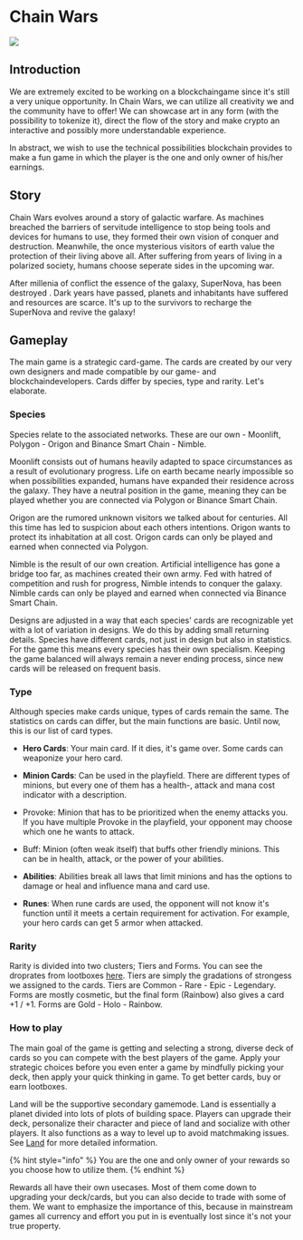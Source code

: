 # Chain Wars

![](../../.gitbook/assets/chainwars_webbanner_2.png)

## Introduction

We are extremely excited to be working on a blockchaingame since it's still a very unique opportunity. In Chain Wars, we can utilize all creativity we and the community have to offer! We can showcase art in any form \(with the possibility to tokenize it\), direct the flow of the story and make crypto an interactive and possibly more understandable experience.

In abstract, we wish to use the technical possibilities blockchain provides to make a fun game in which the player is the one and only owner of his/her earnings.

## Story

Chain Wars evolves around a story of galactic warfare. As machines breached the barriers of servitude intelligence to stop being tools and devices for humans to use, they formed their own vision of conquer and destruction. Meanwhile, the once mysterious visitors of earth value the protection of their living above all. After suffering from years of living in a polarized society, humans choose seperate sides in the upcoming war.

After millenia of conflict the essence of the galaxy, SuperNova, has been destroyed . Dark years have passed, planets and inhabitants have suffered and resources are scarce. It's up to the survivors to recharge the SuperNova and revive the galaxy!

## Gameplay

The main game is a strategic card-game. The cards are created by our very own designers and made compatible by our game- and blockchaindevelopers. Cards differ by species, type and rarity. Let's elaborate.

### **Species**

Species relate to the associated networks. These are our own - Moonlift, Polygon - Origon and Binance Smart Chain - Nimble. 

Moonlift consists out of humans heavily adapted to space circumstances as a result of evolutionary progress. Life on earth became nearly impossible so when possibilities expanded, humans have expanded their residence across the galaxy. They have a neutral position in the game, meaning they can be played whether you are connected via Polygon or Binance Smart Chain.

Origon are the rumored unknown visitors we talked about for centuries. All this time has led to suspicion about each others intentions. Origon wants to protect its inhabitation at all cost. Origon cards can only be played and earned when connected via Polygon.

Nimble is the result of our own creation. Artificial intelligence has gone a bridge too far, as machines created their own army. Fed with hatred of competition and rush for progress, Nimble intends to conquer the galaxy. Nimble cards can only be played and earned when connected via Binance Smart Chain.

Designs are adjusted in a way that each species' cards are recognizable yet with a lot of variation in designs. We do this by adding small returning details. Species have different cards, not just in design but also in statistics. For the game this means every species has their own specialism. Keeping the game balanced will always remain a never ending process, since new cards will be released on frequent basis.

### **Type**

Although species make cards unique, types of cards remain the same. The statistics on cards can differ, but the main functions are basic. Until now, this is our list of card types.

* **Hero Cards**: Your main card. If it dies, it's game over. Some cards can weaponize your hero card.



* **Minion Cards**: Can be used in the playfield. There are different types of minions, but every one of them has a health-, attack and mana cost indicator with a description.
* Provoke: Minion that has to be prioritized when the enemy attacks you. If you have multiple Provoke in the playfield, your opponent may choose which one he wants to attack.
* Buff: Minion \(often weak itself\) that buffs other friendly minions. This can be in health, attack, or the power of your abilities.



* **Abilities**: Abilities break all laws that limit minions and has the options to damage or heal and influence mana and card use.



* **Runes**: When rune cards are used, the opponent will not know it's function until it meets a certain requirement for activation. For example, your hero cards can get 5 armor when attacked.

### Rarity

Rarity is divided into two clusters; Tiers and Forms. You can see the droprates from lootboxes [here](rewards-and-earnings.md). Tiers are simply the gradations of strongess we assigned to the cards. Tiers are Common - Rare - Epic - Legendary. Forms are mostly cosmetic, but the final form \(Rainbow\) also gives a card +1 / +1. Forms are Gold - Holo - Rainbow.

### How to play

The main goal of the game is getting and selecting a strong, diverse deck of cards so you can compete with the best players of the game. Apply your strategic choices before you even enter a game by mindfully picking your deck, then apply your quick thinking in game. To get better cards, buy or earn lootboxes. 

Land will be the supportive secondary gamemode. Land is essentially a planet divided into lots of plots of building space. Players can upgrade their deck, personalize their character and piece of land and socialize with other players. It also functions as a way to level up to avoid matchmaking issues. See [Land](land.md) for more detailed information.

{% hint style="info" %}
You are the one and only owner of your rewards so you choose how to utilize them.
{% endhint %}

Rewards all have their own usecases. Most of them come down to upgrading your deck/cards, but you can also decide to trade with some of them. We want to emphasize the importance of this, because in mainstream games all currency and effort you put in is eventually lost since it's not your true property.

